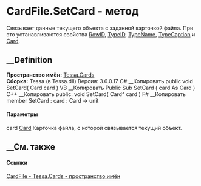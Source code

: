 # CardFile.SetCard - метод
Связывает данные текущего объекта с заданной карточкой файла. При это
устанавливаются свойства [RowID](P_Tessa_Cards_CardFile_RowID.htm),
[TypeID](P_Tessa_Cards_CardFile_TypeID.htm),
[TypeName](P_Tessa_Cards_CardFile_TypeName.htm),
[TypeCaption](P_Tessa_Cards_CardFile_TypeCaption.htm) и
[Card](P_Tessa_Cards_CardFile_Card.htm).
## __Definition
 **Пространство имён:** [Tessa.Cards](N_Tessa_Cards.htm)  
 **Сборка:** Tessa (в Tessa.dll) Версия: 3.6.0.17
C# __Копировать
     public void SetCard(
    	Card card
    )
VB __Копировать
     Public Sub SetCard ( 
    	card As Card
    )
C++ __Копировать
     public:
    void SetCard(
    	Card^ card
    )
F# __Копировать
     member SetCard : 
            card : Card -> unit 
#### Параметры
card [Card](T_Tessa_Cards_Card.htm)
    Карточка файла, с которой связывается текущий объект.
##  __См. также
#### Ссылки
[CardFile - ](T_Tessa_Cards_CardFile.htm)
[Tessa.Cards - пространство имён](N_Tessa_Cards.htm)

